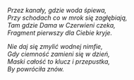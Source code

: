 _Przez kanały, gdzie woda śpiewa,  
Przy schodach co w mrok się zagłębiają,  
Tam gdzie Dama w Czerwieni czeka,  
Fragment pierwszy dla Ciebie kryje._

_Nie daj się zmylić wodnej nimfie,  
Gdy ciemność zamieni się w dzień,  
Maski całość to klucz i przepustka,  
By powróciła znów._